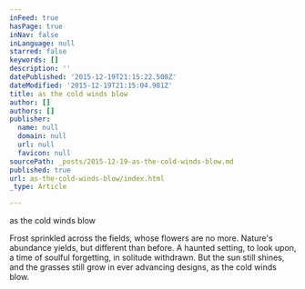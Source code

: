 ```yaml
---
inFeed: true
hasPage: true
inNav: false
inLanguage: null
starred: false
keywords: []
description: ''
datePublished: '2015-12-19T21:15:22.508Z'
dateModified: '2015-12-19T21:15:04.981Z'
title: as the cold winds blow
author: []
authors: []
publisher:
  name: null
  domain: null
  url: null
  favicon: null
sourcePath: _posts/2015-12-19-as-the-cold-winds-blow.md
published: true
url: as-the-cold-winds-blow/index.html
_type: Article

---
```

as the cold winds blow 

Frost 
sprinkled across the fields,
whose flowers are no more.
Nature's abundance yields,
but different than before.
A haunted setting,
to look upon,
a time of soulful forgetting,
in solitude withdrawn.
But the sun still shines,
and the grasses still grow
in ever advancing designs,
as the cold winds blow.